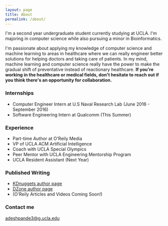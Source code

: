 ```yaml
---
layout: page
title: About
permalink: /about/
---
```


I'm a second year undergraduate student currently studying at UCLA. I'm majoring in computer science while also pursuing a minor in Bioinformatics. 

I'm passionate about applying my knowledge of computer science and machine learning to areas in healthcare where we can really engineer better solutions for helping doctors and taking care of patients. In my mind, machine learning and computer science really have the power to make the gradual shift of preventative instead of reactionary healthcare. **If you're working in the healthcare or medical fields, don't hesitate to reach out if you think there's an opportunity for collaboration.**

### Internships

* Computer Engineer Intern at U.S Naval Research Lab (June 2016 - September 2016)
* Software Engineering Intern at Qualcomm (This Summer) 

### Experience

* Part-time Author at O'Reily Media 
* VP of UCLA ACM Artificial Intelligence 
* Coach with UCLA Special Olympics 
* Peer Mentor with UCLA Engineering Mentorship Program 
* UCLA Resident Assistant (Next Year) 

### Published Writing

* [KDnuggets author page](http://www.kdnuggets.com/author/adit-deshpande)
* [DZone author page](https://dzone.com/users/2843746/adeshpande3.html)
* (O'Reily Articles and Videos Coming Soon!)

### Contact me

[adeshpande3@g.ucla.edu](mailto:adeshpande3@g.ucla.edu)
